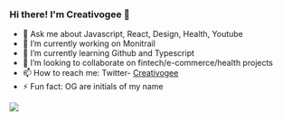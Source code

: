 ### Hi there! I'm Creativogee 👋

- 💬 Ask me about Javascript, React, Design, Health, Youtube
- 🔭 I’m currently working on Monitrail
- 🌱 I’m currently learning Github and Typescript
- 👯 I’m looking to collaborate on fintech/e-commerce/health projects
- 📫 How to reach me:  Twitter- [Creativogee](https://twitter.com/Creativogee)
- ⚡ Fun fact: OG are initials of my name

<img src='https://github-readme-stats.vercel.app/api/top-langs/?username=creativogee&&show_icons=true&title_color=ffffff&icon_color=bb2acf&text_color=daf7dc&bg_color=151515'>

